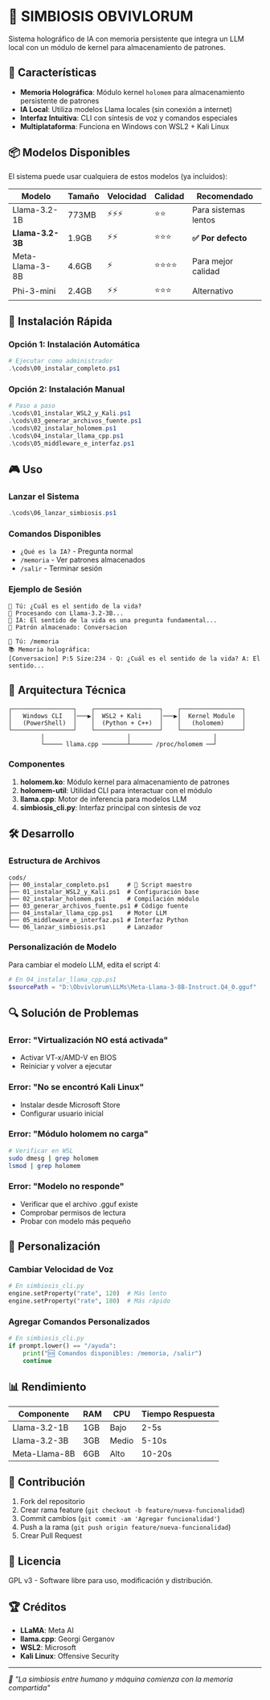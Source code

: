 # 🧠 SIMBIOSIS OBVIVLORUM

Sistema holográfico de IA con memoria persistente que integra un LLM local con un módulo de kernel para almacenamiento de patrones.

## 🎯 Características

- **Memoria Holográfica**: Módulo kernel `holomem` para almacenamiento persistente de patrones
- **IA Local**: Utiliza modelos Llama locales (sin conexión a internet)
- **Interfaz Intuitiva**: CLI con síntesis de voz y comandos especiales
- **Multiplataforma**: Funciona en Windows con WSL2 + Kali Linux

## 📦 Modelos Disponibles

El sistema puede usar cualquiera de estos modelos (ya incluidos):

| Modelo | Tamaño | Velocidad | Calidad | Recomendado |
|--------|--------|-----------|---------|-------------|
| Llama-3.2-1B | 773MB | ⚡⚡⚡ | ⭐⭐ | Para sistemas lentos |
| **Llama-3.2-3B** | 1.9GB | ⚡⚡ | ⭐⭐⭐ | **✅ Por defecto** |
| Meta-Llama-3-8B | 4.6GB | ⚡ | ⭐⭐⭐⭐ | Para mejor calidad |
| Phi-3-mini | 2.4GB | ⚡⚡ | ⭐⭐⭐ | Alternativo |

## 🚀 Instalación Rápida

### Opción 1: Instalación Automática
```powershell
# Ejecutar como administrador
.\cods\00_instalar_completo.ps1
```

### Opción 2: Instalación Manual
```powershell
# Paso a paso
.\cods\01_instalar_WSL2_y_Kali.ps1
.\cods\03_generar_archivos_fuente.ps1  
.\cods\02_instalar_holomem.ps1
.\cods\04_instalar_llama_cpp.ps1
.\cods\05_middleware_e_interfaz.ps1
```

## 🎮 Uso

### Lanzar el Sistema
```powershell
.\cods\06_lanzar_simbiosis.ps1
```

### Comandos Disponibles
- `¿Qué es la IA?` - Pregunta normal
- `/memoria` - Ver patrones almacenados
- `/salir` - Terminar sesión

### Ejemplo de Sesión
```
🧠 Tú: ¿Cuál es el sentido de la vida?
🤖 Procesando con Llama-3.2-3B...
🤖 IA: El sentido de la vida es una pregunta fundamental...
💾 Patrón almacenado: Conversacion

🧠 Tú: /memoria
📚 Memoria holográfica:
[Conversacion] P:5 Size:234 - Q: ¿Cuál es el sentido de la vida? A: El sentido...
```

## 🔧 Arquitectura Técnica

```
┌─────────────────┐    ┌──────────────────┐    ┌─────────────────┐
│   Windows CLI   │───▶│  WSL2 + Kali     │───▶│  Kernel Module  │
│   (PowerShell)  │    │  (Python + C++)  │    │   (holomem)     │ 
└─────────────────┘    └──────────────────┘    └─────────────────┘
         │                       │                       │
         └───── llama.cpp ───────┴────── /proc/holomem ──┘
```

### Componentes

1. **holomem.ko**: Módulo kernel para almacenamiento de patrones
2. **holomem-util**: Utilidad CLI para interactuar con el módulo
3. **llama.cpp**: Motor de inferencia para modelos LLM
4. **simbiosis_cli.py**: Interfaz principal con síntesis de voz

## 🛠️ Desarrollo

### Estructura de Archivos
```
cods/
├── 00_instalar_completo.ps1     # 🎯 Script maestro
├── 01_instalar_WSL2_y_Kali.ps1  # Configuración base
├── 02_instalar_holomem.ps1      # Compilación módulo
├── 03_generar_archivos_fuente.ps1 # Código fuente
├── 04_instalar_llama_cpp.ps1    # Motor LLM
├── 05_middleware_e_interfaz.ps1 # Interfaz Python
└── 06_lanzar_simbiosis.ps1      # Lanzador
```

### Personalización de Modelo

Para cambiar el modelo LLM, edita el script 4:
```powershell
# En 04_instalar_llama_cpp.ps1
$sourcePath = "D:\Obvivlorum\LLMs\Meta-Llama-3-8B-Instruct.Q4_0.gguf"  # Cambiar aquí
```

## 🔍 Solución de Problemas

### Error: "Virtualización NO está activada"
- Activar VT-x/AMD-V en BIOS
- Reiniciar y volver a ejecutar

### Error: "No se encontró Kali Linux"
- Instalar desde Microsoft Store
- Configurar usuario inicial

### Error: "Módulo holomem no carga"
```bash
# Verificar en WSL
sudo dmesg | grep holomem
lsmod | grep holomem
```

### Error: "Modelo no responde"
- Verificar que el archivo .gguf existe
- Comprobar permisos de lectura
- Probar con modelo más pequeño

## 🎨 Personalización

### Cambiar Velocidad de Voz
```python
# En simbiosis_cli.py
engine.setProperty("rate", 120)  # Más lento
engine.setProperty("rate", 180)  # Más rápido
```

### Agregar Comandos Personalizados
```python
# En simbiosis_cli.py
if prompt.lower() == "/ayuda":
    print("🆘 Comandos disponibles: /memoria, /salir")
    continue
```

## 📊 Rendimiento

| Componente | RAM | CPU | Tiempo Respuesta |
|------------|-----|-----|------------------|
| Llama-3.2-1B | 1GB | Bajo | 2-5s |
| Llama-3.2-3B | 3GB | Medio | 5-10s |
| Meta-Llama-8B | 6GB | Alto | 10-20s |

## 🤝 Contribución

1. Fork del repositorio
2. Crear rama feature (`git checkout -b feature/nueva-funcionalidad`)
3. Commit cambios (`git commit -am 'Agregar funcionalidad'`)
4. Push a la rama (`git push origin feature/nueva-funcionalidad`)
5. Crear Pull Request

## 📜 Licencia

GPL v3 - Software libre para uso, modificación y distribución.

## 🏆 Créditos

- **LLaMA**: Meta AI
- **llama.cpp**: Georgi Gerganov
- **WSL2**: Microsoft
- **Kali Linux**: Offensive Security

---
*🧠 "La simbiosis entre humano y máquina comienza con la memoria compartida"*